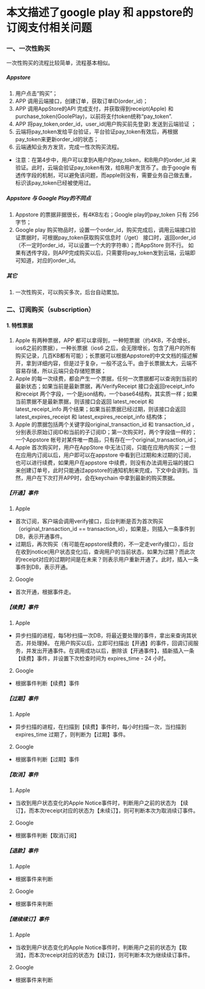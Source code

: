 # 本文描述了google play 和 appstore的订阅支付相关问题
### 一、一次性购买
一次性购买的流程比较简单，流程基本相似。
##### Appstore
1. 用户点击“购买”；
2. APP 调用云端接口，创建订单，获取订单ID(order_id)；
3. APP 调用AppStore的API 完成支付，并获取得到receipt(Apple) 和 purchase_token(GoolePlay)，以前将支付token统称“pay_token”.
4. APP 将pay_token,order_id，user_id(用户购买前先登录) 发送到云端验证 ；
5. 云端将pay_token发给平台验证，平台验证pay_token有效后，再根据pay_token来更新order_id的状态；
6. 云端通知业务方发货，完成一性次购买流程。
* 注意：在第4步中，用户可以拿到A用户的pay_token，和B用户的order_id 来验证。此时，云端会验证pay_token有效，给B用户发货币了。由于google 有透传字段的机制，可以避免该问题，而apple则没有，需要业务自己做去重，标识该pay_token已经被使用过。

##### Appstore 与 Google Play的不同点
1. Appstore 的票据非据很长，有4KB左右；Google play的pay_token 只有 256 字节；
2. Google play 购买物品时，设置一个order_id，购买完成后，调用云端接口验证票据时，可根据pay_token获取购买信息时（/get） 接口时，返回order_id（不一定时order_id，可以设置一个大的字符串）；而AppStore 则不行。 如果有透传字段，则APP完成购买以后，只需要将pay_token发到云端，云端即可知道，对应的order_id。

##### 其它 
1. 一次性购买，可以购买多次，后台自动累加。

### 二、订阅购买（subscription）
#### 1. 特性票据
1. Apple 有两种票据，APP 都可以拿得到，一种短票据（约4KB，不会增长，ios6之前的票据），一种长票据（ios6 之后，会无限增长，包含了用户的所有购买记录，几百KB都有可能）；长票据可以根据Appstore的中文文档的描述解开，拿到详细内容，但是过于复杂，一般不这么干。由于长票据太大，云端不容易存储，所以云端只会存储短票据；
2. Apple 的每一次续费，都会产生一个票据，任何一次票据都可以查询到当前的最新状态；如果当前是最新票据，再/VerifyReceipt 接口会返回receipt_info和receipt 两个字段，一个是json结构，一个base64结构，其实质一样；如果当前票据不是最新票据，则该接口会返回 latest_receipt 和 latest_receipt_info 两个结果；如果当前票据已经过期，则该接口会返回 latest_expires_receipt 和 latest_expires_receipt_info 结构体；
3. Apple 的票据包括两个关键字段original_transaction_id 和 transaction_id ，分别表示原始订阅ID和当前的子订阅ID；第一次购买时，两个字段值一样的；
一个Appstore 帐号对某件唯一商品，只有存在一个original_transaction_id；
4. Apple 首次购买时，用户在AppStore 中无法订阅，只能在应用内购买；一但在应用内订阅以后，用户即可以在appstore 中看到已过期和未过期的订阅，也可以进行续费，如果用户在appstore 中续费，则没有办法调用云端的接口来创建订单号，此时只能通过appstore的通知机制来完成，下文中会讲到。当然，用户在下次打开APP时，会在keychain 中拿到最新的购买票据。


##### 【开通】事件
1. Apple 
- 首次订阅，客户端会调用verify接口，后台判断是否为首次购买（original_transaction_id == transaction_id），如果是，则插入一条事件到DB，表示开通事件。
- 过期后，再次购买（有可能在appstore续费的，不一定走verify接口），后台在收到notice(用户状态变化)后，查询用户的当前状态，如果为过期？而此次的receipt对应的过期时间是在未来？则表示用户重新开通了。此时，插入一条事件到DB，表示开通。

2. Google
- 首次开通，根据事件走。

##### 【续费】事件
1. Apple
- 异步扫描的进程，每5秒扫描一次DB，将最近要处理的事件，拿出来查询其状态，并处理掉。 在用户购买以后，立即可扫描出【开通】的事件，回调订阅服务，并发出开通事件。在调用成功以后，删除该【开通事件】，插新插入一条【续费】事件，并设置下次检查时间为 expires_time - 24 小时。

2. Google
- 根据事件判断【续费】事件

##### 【过期】事件
1. Apple
- 异步扫描的进程，在扫描到【续费】事件时，每小时扫描一次，当扫描到expires_time 过期了，则判断为【过期】事件。

2. Google 
- 根据事件判断【过期】事件

##### 【取消】事件
1. Apple 
- 当收到用户状态变化的Apple Notice事件时，判断用户之前的状态为 【续订】，而本次receipt对应的状态为【未续订】，则可判断本次为取消续订事件。
2. Google
- 根据事件判断【取消订阅】

##### 【退款】事件
1. Apple
- 根据事件来判断
2. Google 
- 根据事件来判断 

##### 【继续续订】事件
1. Apple
- 当收到用户状态变化的Apple Notice事件时，判断用户之前的状态为【取消】，而本次receipt对应的状态为【续订】，则可判断本次为继续续订事件。
2. Google
- 根据事件来判断


